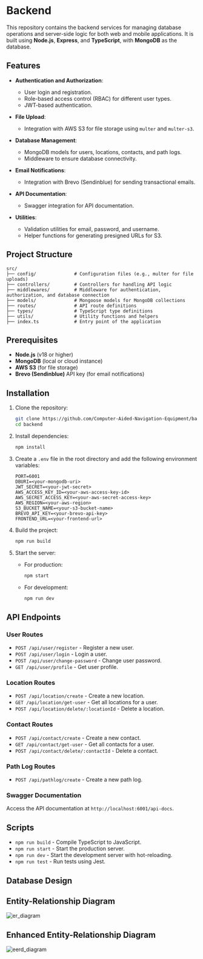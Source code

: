 # Backend

This repository contains the backend services for managing database operations and server-side logic for both web and mobile applications. It is built using **Node.js**, **Express**, and **TypeScript**, with **MongoDB** as the database.

## Features

- **Authentication and Authorization**:
  - User login and registration.
  - Role-based access control (RBAC) for different user types.
  - JWT-based authentication.

- **File Upload**:
  - Integration with AWS S3 for file storage using `multer` and `multer-s3`.

- **Database Management**:
  - MongoDB models for users, locations, contacts, and path logs.
  - Middleware to ensure database connectivity.

- **Email Notifications**:
  - Integration with Brevo (Sendinblue) for sending transactional emails.

- **API Documentation**:
  - Swagger integration for API documentation.

- **Utilities**:
  - Validation utilities for email, password, and username.
  - Helper functions for generating presigned URLs for S3.

## Project Structure

```
src/
├── config/              # Configuration files (e.g., multer for file uploads)
├── controllers/         # Controllers for handling API logic
├── middlewares/         # Middleware for authentication, authorization, and database connection
├── models/              # Mongoose models for MongoDB collections
├── routes/              # API route definitions
├── types/               # TypeScript type definitions
├── utils/               # Utility functions and helpers
├── index.ts             # Entry point of the application
```

## Prerequisites

- **Node.js** (v18 or higher)
- **MongoDB** (local or cloud instance)
- **AWS S3** (for file storage)
- **Brevo (Sendinblue)** API key (for email notifications)

## Installation

1. Clone the repository:

   ```bash
   git clone https://github.com/Computer-Aided-Navigation-Equipment/backend.git
   cd backend
   ```

2. Install dependencies:

   ```bash
   npm install
   ```

3. Create a `.env` file in the root directory and add the following environment variables:

   ```env
   PORT=6001
   DBURI=<your-mongodb-uri>
   JWT_SECRET=<your-jwt-secret>
   AWS_ACCESS_KEY_ID=<your-aws-access-key-id>
   AWS_SECRET_ACCESS_KEY=<your-aws-secret-access-key>
   AWS_REGION=<your-aws-region>
   S3_BUCKET_NAME=<your-s3-bucket-name>
   BREVO_API_KEY=<your-brevo-api-key>
   FRONTEND_URL=<your-frontend-url>
   ```

4. Build the project:

   ```bash
   npm run build
   ```

5. Start the server:

   - For production:

     ```bash
     npm start
     ```

   - For development:

     ```bash
     npm run dev
     ```

## API Endpoints

### User Routes

- `POST /api/user/register` - Register a new user.
- `POST /api/user/login` - Login a user.
- `POST /api/user/change-password` - Change user password.
- `GET /api/user/profile` - Get user profile.

### Location Routes

- `POST /api/location/create` - Create a new location.
- `GET /api/location/get-user` - Get all locations for a user.
- `POST /api/location/delete/:locationId` - Delete a location.

### Contact Routes

- `POST /api/contact/create` - Create a new contact.
- `GET /api/contact/get-user` - Get all contacts for a user.
- `POST /api/contact/delete/:contactId` - Delete a contact.

### Path Log Routes

- `POST /api/pathlog/create` - Create a new path log.

### Swagger Documentation

Access the API documentation at `http://localhost:6001/api-docs`.

## Scripts

- `npm run build` - Compile TypeScript to JavaScript.
- `npm run start` - Start the production server.
- `npm run dev` - Start the development server with hot-reloading.
- `npm run test` - Run tests using Jest.

## Database Design

## Entity-Relationship Diagram

![er_diagram](https://github.com/user-attachments/assets/7ad1cb6a-b545-4d60-927c-da5ce0374c08)

## Enhanced Entity-Relationship Diagram

![eerd_diagram](https://github.com/user-attachments/assets/96f6a27e-0136-4205-ab4d-444d2c7f33a7)
